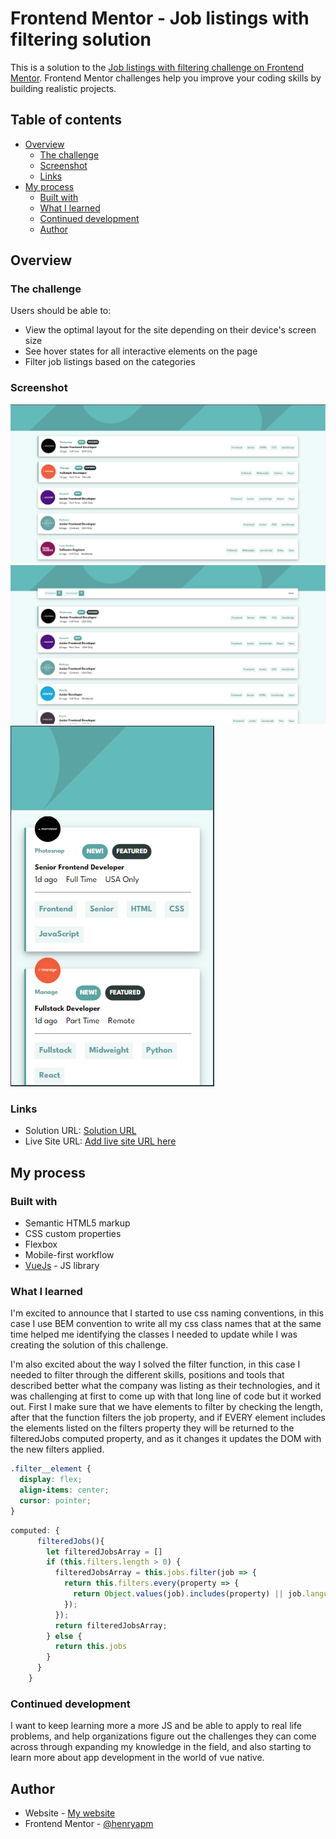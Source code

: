 # Frontend Mentor - Job listings with filtering solution

This is a solution to the [Job listings with filtering challenge on Frontend Mentor](https://www.frontendmentor.io/challenges/job-listings-with-filtering-ivstIPCt). Frontend Mentor challenges help you improve your coding skills by building realistic projects.

## Table of contents

- [Overview](#overview)
  - [The challenge](#the-challenge)
  - [Screenshot](#screenshot)
  - [Links](#links)
- [My process](#my-process)
  - [Built with](#built-with)
  - [What I learned](#what-i-learned)
  - [Continued development](#continued-development)
  - [Author](#author)

## Overview

### The challenge

Users should be able to:

- View the optimal layout for the site depending on their device's screen size
- See hover states for all interactive elements on the page
- Filter job listings based on the categories

### Screenshot

![fullscreen](./fullscreen-capture.PNG)
![fullscreen with filters](fullscreen-filters-capture.PNG)
![mobile version](mobile-capture.PNG)

### Links

- Solution URL: [Solution URL](https://github.com/henryapm/job-listing)
- Live Site URL: [Add live site URL here](https://henryapm.github.io/job-listing/)

## My process

### Built with

- Semantic HTML5 markup
- CSS custom properties
- Flexbox
- Mobile-first workflow
- [VueJs](https://vuejs.org/) - JS library

### What I learned

I'm excited to announce that I started to use css naming conventions, in this case I use BEM convention to write all my css class names that at the same time
helped me identifying the classes I needed to update while I was creating the solution of this challenge.

I'm also excited about the way I solved the filter function, in this case I needed to filter through the different skills, positions and tools that described
better what the company was listing as their technologies, and it was challenging at first to come up with that long line of code but it worked out. First
I make sure that we have elements to filter by checking the length, after that the function filters the job property, and if EVERY element includes the elements
listed on the filters property they will be returned to the filteredJobs computed property, and as it changes it updates the DOM with the new filters applied.

```css
.filter__element {
  display: flex;
  align-items: center;
  cursor: pointer;
}
```

```js
computed: {
      filteredJobs(){
        let filteredJobsArray = []
        if (this.filters.length > 0) {
          filteredJobsArray = this.jobs.filter(job => {
            return this.filters.every(property => {
              return Object.values(job).includes(property) || job.languages.includes(property) || job.tools.includes(property)
            });
          });
          return filteredJobsArray;
        } else {
          return this.jobs
        }
      }
    }
```

### Continued development

I want to keep learning more a more JS and be able to apply to real life problems, and help organizations figure out the challenges they can come across through
expanding my knowledge in the field, and also starting to learn more about app development in the world of vue native.

## Author

- Website - [My website](https://henryapm.github.io/)
- Frontend Mentor - [@henryapm](https://www.frontendmentor.io/profile/henryapm)
